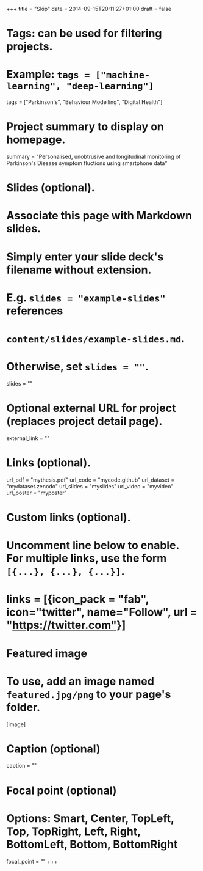 +++
title = "Skip"
date = 2014-09-15T20:11:27+01:00
draft = false

# Tags: can be used for filtering projects.
# Example: `tags = ["machine-learning", "deep-learning"]`
tags = ["Parkinson's", "Behaviour Modelling", "Digital Health"]

# Project summary to display on homepage.
summary = "Personalised, unobtrusive and longitudinal monitoring of Parkinson's Disease symptom fluctions using smartphone data"

# Slides (optional).
#   Associate this page with Markdown slides.
#   Simply enter your slide deck's filename without extension.
#   E.g. `slides = "example-slides"` references 
#   `content/slides/example-slides.md`.
#   Otherwise, set `slides = ""`.
slides = ""

# Optional external URL for project (replaces project detail page).
external_link = ""

# Links (optional).
url_pdf = "mythesis.pdf"
url_code = "mycode.github"
url_dataset = "mydataset.zenodo"
url_slides = "myslides"
url_video = "myvideo"
url_poster = "myposter"

# Custom links (optional).
#   Uncomment line below to enable. For multiple links, use the form `[{...}, {...}, {...}]`.
# links = [{icon_pack = "fab", icon="twitter", name="Follow", url = "https://twitter.com"}]

# Featured image
# To use, add an image named `featured.jpg/png` to your page's folder. 
[image]
  # Caption (optional)
  caption = ""

  # Focal point (optional)
  # Options: Smart, Center, TopLeft, Top, TopRight, Left, Right, BottomLeft, Bottom, BottomRight
  focal_point = ""
+++
